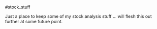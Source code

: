 #stock_stuff

Just a place to keep some of my stock analysis stuff ... will flesh this out further at some future point.
